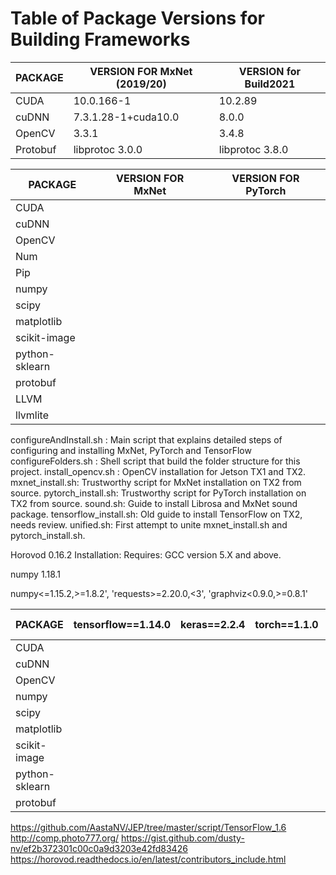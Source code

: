 # Table of Package Versions for Building Frameworks #

| PACKAGE       | VERSION FOR MxNet (2019/20) |  VERSION for Build2021 |
| ------------- | ------------- | ------------- |
| CUDA | 10.0.166-1 | 10.2.89 |
| cuDNN | 7.3.1.28-1+cuda10.0 | 8.0.0 |
| OpenCV | 3.3.1 | 3.4.8 |
| Protobuf | libprotoc 3.0.0 | libprotoc 3.8.0 |

| PACKAGE       | VERSION FOR MxNet | VERSION FOR PyTorch |
| ------------- | ------------- | ------------- |
| CUDA |  |  |
| cuDNN |  |  |
| OpenCV |  |  |
| Num|  |  |
| Pip |  |  |
| numpy |  |  |
| scipy |  |  |
| matplotlib |  |  |
| scikit-image |  |  |
| python-sklearn |  |  |
| protobuf |  |  |
| LLVM |  |  |
| llvmlite |  |  |

configureAndInstall.sh : Main script that explains detailed steps of configuring and installing MxNet, PyTorch and TensorFlow
configureFolders.sh : Shell script that build the folder structure for this project.
install_opencv.sh : OpenCV installation for Jetson TX1 and TX2.
mxnet_install.sh: Trustworthy script for MxNet installation on TX2 from source.
pytorch_install.sh: Trustworthy script for PyTorch installation on TX2 from source.
sound.sh: Guide to install Librosa and MxNet sound package.
tensorflow_install.sh: Old guide to install TensorFlow on TX2, needs review.
unified.sh: First attempt to unite mxnet_install.sh and pytorch_install.sh.


Horovod 0.16.2 Installation:
Requires: GCC version 5.X and above.

numpy 1.18.1

numpy<=1.15.2,>=1.8.2', 'requests>=2.20.0,<3', 'graphviz<0.9.0,>=0.8.1'

| PACKAGE       | tensorflow==1.14.0 | keras==2.2.4 | torch==1.1.0 | torchvision | pyspark | >=mxnet 1.4.1 |
| ------------- | ------------- | ------------- | ------------- | ------------- | ------------- | ------------- |
| CUDA |  |  |  |  |  |  |
| cuDNN |  |  |  |  |  |  |
| OpenCV |  |  |  |  |  |  |
| numpy |  |  |  |  |  |  |
| scipy |  |  |  |  |  |  |
| matplotlib |  |  |  |  |  |  |
| scikit-image |  |  |  |  |  |  |
| python-sklearn |  |  |  |  |  |  |
| protobuf |  |  |  |  |  |  |

https://github.com/AastaNV/JEP/tree/master/script/TensorFlow_1.6
http://comp.photo777.org/
https://gist.github.com/dusty-nv/ef2b372301c00c0a9d3203e42fd83426
https://horovod.readthedocs.io/en/latest/contributors_include.html
